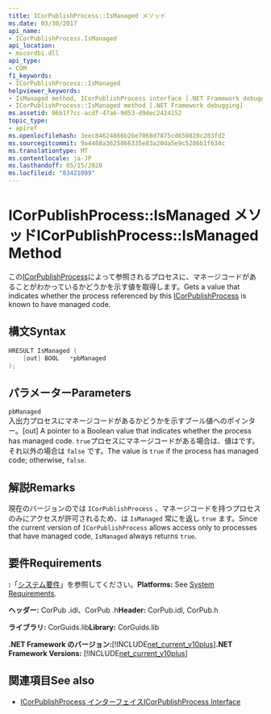 ```yaml
---
title: ICorPublishProcess::IsManaged メソッド
ms.date: 03/30/2017
api_name:
- ICorPublishProcess.IsManaged
api_location:
- mscordbi.dll
api_type:
- COM
f1_keywords:
- ICorPublishProcess::IsManaged
helpviewer_keywords:
- IsManaged method, ICorPublishProcess interface [.NET Framework debugging]
- ICorPublishProcess::IsManaged method [.NET Framework debugging]
ms.assetid: 06b1f7cc-acdf-47a6-9d53-d9dec2424152
topic_type:
- apiref
ms.openlocfilehash: 3eec84624866b2be7068d7875cd650828c283fd2
ms.sourcegitcommit: 9a4488a3625866335e83a20da5e9c5286b1f034c
ms.translationtype: MT
ms.contentlocale: ja-JP
ms.lasthandoff: 05/15/2020
ms.locfileid: "83421099"
---
```

# <a name="icorpublishprocessismanaged-method"></a><span data-ttu-id="bbebe-102">ICorPublishProcess::IsManaged メソッド</span><span class="sxs-lookup"><span data-stu-id="bbebe-102">ICorPublishProcess::IsManaged Method</span></span>
<span data-ttu-id="bbebe-103">この[ICorPublishProcess](icorpublishprocess-interface.md)によって参照されるプロセスに、マネージコードがあることがわかっているかどうかを示す値を取得します。</span><span class="sxs-lookup"><span data-stu-id="bbebe-103">Gets a value that indicates whether the process referenced by this [ICorPublishProcess](icorpublishprocess-interface.md) is known to have managed code.</span></span>  
  
## <a name="syntax"></a><span data-ttu-id="bbebe-104">構文</span><span class="sxs-lookup"><span data-stu-id="bbebe-104">Syntax</span></span>  
  
```cpp  
HRESULT IsManaged (  
    [out] BOOL   *pbManaged  
);  
```  
  
## <a name="parameters"></a><span data-ttu-id="bbebe-105">パラメーター</span><span class="sxs-lookup"><span data-stu-id="bbebe-105">Parameters</span></span>  
 `pbManaged`  
 <span data-ttu-id="bbebe-106">入出力プロセスにマネージコードがあるかどうかを示すブール値へのポインター。</span><span class="sxs-lookup"><span data-stu-id="bbebe-106">[out] A pointer to a Boolean value that indicates whether the process has managed code.</span></span> <span data-ttu-id="bbebe-107">`true`プロセスにマネージコードがある場合は、値はです。それ以外の場合は `false` です。</span><span class="sxs-lookup"><span data-stu-id="bbebe-107">The value is `true` if the process has managed code; otherwise, `false`.</span></span>  
  
## <a name="remarks"></a><span data-ttu-id="bbebe-108">解説</span><span class="sxs-lookup"><span data-stu-id="bbebe-108">Remarks</span></span>  
 <span data-ttu-id="bbebe-109">現在のバージョンのでは `ICorPublishProcess` 、マネージコードを持つプロセスのみにアクセスが許可されるため、は `IsManaged` 常にを返し `true` ます。</span><span class="sxs-lookup"><span data-stu-id="bbebe-109">Since the current version of `ICorPublishProcess` allows access only to processes that have managed code, `IsManaged` always returns `true`.</span></span>  
  
## <a name="requirements"></a><span data-ttu-id="bbebe-110">要件</span><span class="sxs-lookup"><span data-stu-id="bbebe-110">Requirements</span></span>  
 <span data-ttu-id="bbebe-111">**:**「[システム要件](../../get-started/system-requirements.md)」を参照してください。</span><span class="sxs-lookup"><span data-stu-id="bbebe-111">**Platforms:** See [System Requirements](../../get-started/system-requirements.md).</span></span>  
  
 <span data-ttu-id="bbebe-112">**ヘッダー:** CorPub .idl、CorPub .h</span><span class="sxs-lookup"><span data-stu-id="bbebe-112">**Header:** CorPub.idl, CorPub.h</span></span>  
  
 <span data-ttu-id="bbebe-113">**ライブラリ:** CorGuids.lib</span><span class="sxs-lookup"><span data-stu-id="bbebe-113">**Library:** CorGuids.lib</span></span>  
  
 <span data-ttu-id="bbebe-114">**.NET Framework のバージョン:**[!INCLUDE[net_current_v10plus](../../../../includes/net-current-v10plus-md.md)]</span><span class="sxs-lookup"><span data-stu-id="bbebe-114">**.NET Framework Versions:** [!INCLUDE[net_current_v10plus](../../../../includes/net-current-v10plus-md.md)]</span></span>  
  
## <a name="see-also"></a><span data-ttu-id="bbebe-115">関連項目</span><span class="sxs-lookup"><span data-stu-id="bbebe-115">See also</span></span>

- [<span data-ttu-id="bbebe-116">ICorPublishProcess インターフェイス</span><span class="sxs-lookup"><span data-stu-id="bbebe-116">ICorPublishProcess Interface</span></span>](icorpublishprocess-interface.md)
